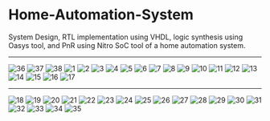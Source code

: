# Home-Automation-System
System Design, RTL implementation using VHDL, logic synthesis using Oasys tool, and PnR using Nitro SoC tool of a home automation system.

<hr>
<img src="Screenshots/36.PNG" alt="36">
<img src="Screenshots/37.PNG" alt="37">
<img src="Screenshots/38.PNG" alt="38">
<img src="Screenshots/1.PNG" alt="1">
<img src="Screenshots/2.PNG" alt="2">
<img src="Screenshots/3.PNG" alt="3">
<img src="Screenshots/4.PNG" alt="4">
<img src="Screenshots/5.PNG" alt="5">
<img src="Screenshots/6.PNG" alt="6">
<img src="Screenshots/7.PNG" alt="7">
<img src="Screenshots/8.PNG" alt="8">
<img src="Screenshots/9.PNG" alt="9">
<img src="Screenshots/10.PNG" alt="10">
<img src="Screenshots/11.PNG" alt="11">
<img src="Screenshots/12.PNG" alt="12">
<img src="Screenshots/13.PNG" alt="13">
<img src="Screenshots/14.PNG" alt="14">
<img src="Screenshots/15.PNG" alt="15">
<img src="Screenshots/16.PNG" alt="16">
<img src="Screenshots/17.PNG" alt="17">
<hr>
<img src="Screenshots/18.PNG" alt="18">
<img src="Screenshots/19.PNG" alt="19">
<img src="Screenshots/20.PNG" alt="20">
<img src="Screenshots/21.PNG" alt="21">
<img src="Screenshots/22.PNG" alt="22">
<img src="Screenshots/23.PNG" alt="23">
<img src="Screenshots/24.PNG" alt="24">
<img src="Screenshots/25.PNG" alt="25">
<img src="Screenshots/26.PNG" alt="26">
<img src="Screenshots/27.PNG" alt="27">
<img src="Screenshots/28.PNG" alt="28">
<img src="Screenshots/29.PNG" alt="29">
<img src="Screenshots/30.PNG" alt="30">
<img src="Screenshots/31.PNG" alt="31">
<img src="Screenshots/32.PNG" alt="32">
<img src="Screenshots/33.PNG" alt="33">
<img src="Screenshots/34.PNG" alt="34">
<img src="Screenshots/35.PNG" alt="35">
